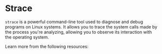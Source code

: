 # Strace

`strace` is a powerful command-line tool used to diagnose and debug programs on Linux systems. It allows you to trace the system calls made by the process you're analyzing, allowing you to observe its interaction with the operating system.

Learn more from the following resources:

